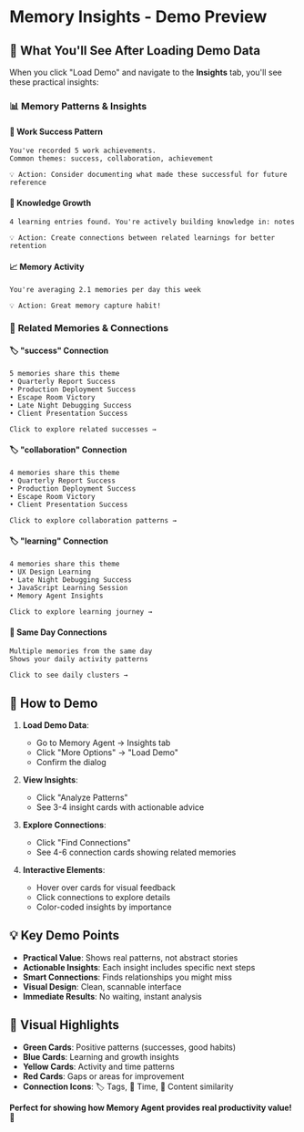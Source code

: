 # Memory Insights - Demo Preview

## 🎯 **What You'll See After Loading Demo Data**

When you click "Load Demo" and navigate to the **Insights** tab, you'll see these practical insights:

### 📊 **Memory Patterns & Insights**

#### 🎯 **Work Success Pattern**
```
You've recorded 5 work achievements. 
Common themes: success, collaboration, achievement

💡 Action: Consider documenting what made these successful for future reference
```

#### 🧠 **Knowledge Growth** 
```
4 learning entries found. You're actively building knowledge in: notes

💡 Action: Create connections between related learnings for better retention
```

#### 📈 **Memory Activity**
```
You're averaging 2.1 memories per day this week

💡 Action: Great memory capture habit!
```

### 🔗 **Related Memories & Connections**

#### 🏷️ **"success" Connection**
```
5 memories share this theme
• Quarterly Report Success
• Production Deployment Success  
• Escape Room Victory
• Late Night Debugging Success
• Client Presentation Success

Click to explore related successes →
```

#### 🏷️ **"collaboration" Connection**
```
4 memories share this theme
• Quarterly Report Success
• Production Deployment Success
• Escape Room Victory
• Client Presentation Success

Click to explore collaboration patterns →
```

#### 🏷️ **"learning" Connection**
```
4 memories share this theme
• UX Design Learning
• Late Night Debugging Success
• JavaScript Learning Session
• Memory Agent Insights

Click to explore learning journey →
```

#### 📅 **Same Day Connections**
```
Multiple memories from the same day
Shows your daily activity patterns

Click to see daily clusters →
```

## 🚀 **How to Demo**

1. **Load Demo Data**: 
   - Go to Memory Agent → Insights tab
   - Click "More Options" → "Load Demo"
   - Confirm the dialog

2. **View Insights**:
   - Click "Analyze Patterns" 
   - See 3-4 insight cards with actionable advice

3. **Explore Connections**:
   - Click "Find Connections"
   - See 4-6 connection cards showing related memories

4. **Interactive Elements**:
   - Hover over cards for visual feedback
   - Click connections to explore details
   - Color-coded insights by importance

## 💡 **Key Demo Points**

- **Practical Value**: Shows real patterns, not abstract stories
- **Actionable Insights**: Each insight includes specific next steps
- **Smart Connections**: Finds relationships you might miss
- **Visual Design**: Clean, scannable interface
- **Immediate Results**: No waiting, instant analysis

## 🎨 **Visual Highlights**

- **Green Cards**: Positive patterns (successes, good habits)
- **Blue Cards**: Learning and growth insights  
- **Yellow Cards**: Activity and time patterns
- **Red Cards**: Gaps or areas for improvement
- **Connection Icons**: 🏷️ Tags, 📅 Time, 📝 Content similarity

**Perfect for showing how Memory Agent provides real productivity value!** 🚀
